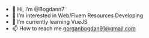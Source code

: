 - 👋 Hi, I’m @Bogdann7
- 👀 I’m interested in Web/Fivem Resources Developing
- 🌱 I’m currently learning VueJS
- 📫 How to reach me gorganbogdan91@gmail.com


